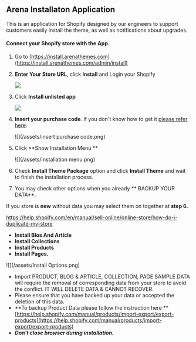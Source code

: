## Arena Installaton Application

This is an application for Shopify designed by our engineers to support customers easily install the theme, as well as notifications about upgrades.

#### Connect your Shopify store with the App.

1. Go to [https://install.arenathemes.com](https://install.arenathemes.com/admin/install)

2. **Enter Your Store URL**, click **Install** and Login your Shopify   
   
   ![](/assets/arena-installation.png)
   
3. Click **Install unlisted app**
   
   ![](/assets/install.png)
   
4. **Insert your purchase code**. If you don't know how to get it [please refer here](https://arenathemes.freshdesk.com/support/solutions/articles/6000116407-how-to-find-your-themeforest-item-purchase-code ):  
   
   ![](/assets/insert purchase code.png)

5. Click **Show Installation Menu ** 

   ![](/assets/Installation menu.png)
   
6. Check **Install Theme Package** option and click **Install Theme** and wait to finish the installation process. 

7. You may check other options when you already ** BACKUP YOUR DATA**. 

If you store is **new** without data you may select them on together at **step 6.**

https://help.shopify.com/en/manual/sell-online/online-store/how-do-i-duplicate-my-store
   * **Install Blos And Article**
   * **Install Collections**
   * **Install Products**
   * **Install Pages.**

![](/assets/Install Options.png)

* Import PRODUCT, BLOG & ARTICLE, COLLECTION, PAGE SAMPLE DATA will require the removal of corresponding data from your store to avoid the conflict. IT WILL DELETE DATA & CANNOT RECOVER.
* Please ensure that you have backed up your data or accepted the deletion of this data.
* **To backup Product Data please follow the instruction here **[https://help.shopify.com/manual/products/import-export/export-products](https://help.shopify.com/manual/products/import-export/export-products)
* **_Don't close browser during installation._**
